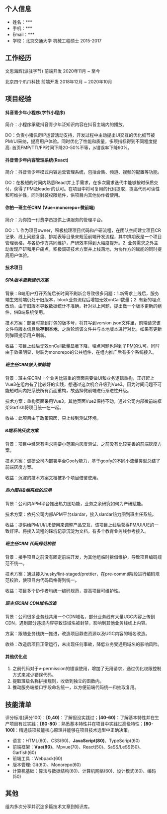 ## 个人信息

- 姓名：***
- 手机：***
- Email：***
- 学校：北京交通大学 机械工程硕士  2015-2017

## 工作经历

文思海辉(派驻字节)     前端开发     2020年11月 ~ 至今

北京四个爪爪科技       前端开发     2018年12月 ~ 2020年10月 

## 项目经验

#### 抖音青少年小程序(字节小程序)

简介：小程序承载抖音青少年泛知识内容在抖音主端内的播放。

DO：负责小猪佩奇IP运营活动支持，开发过程中主动提出UI交互的优化细节被PM/UI采纳，提高用户体验。同时优化了性能和质量，多项指标得到不同程度提高: 首页FMP/TTI/FP时间下降20-50%不等，js错误率下降90%。

#### 抖音青少年内容管理系统(React)

简介：抖音青少年模式内容运营管理系统，包括合集、频道、视频的配置等功能。

DO：在极短的时间内熟悉React并上手需求，在多次需求迭代中能够按时保质交付，获得了PM及leader的认可。在项目中将可复用的代码提取，提高代码可读性和可维护性，同时封装权限组件，供项目内其他协作者使用。

#### 你拍一班主任CRM (Vue+monorepo+微前端)

简介：为你拍一付费学员提供上课服务的管理平台。

DO：1. 作为项目owner，积极梳理项目代码和产研流程，在团队空间建立项目CR记录、线上问题复盘、排期表等目录来规范前端开发流程，其中排期表是一个项目管理表格，与各协作方共同维护，产研效率得到大幅度提升。2. 业务需求之外主动发现产研和用户痛点，积极调研技术方案并上线落地，为协作方的赋能的同时提高用户体验。

#### 技术项目

##### SPA版本更新提示方案

背景：B端用户打开系统后长时间不刷新会导致很多问题：1.新需求上线后，服务端生效前端仍处于旧版本，block业务流程后增加无效onCall数量；2. 有新的埋点改动，由于旧版本导致数据统计不准确。针对以上问题，提出做一个版本更新的组件，供B端系统使用。

技术方案：部署时拿到打包的版本号，将其写到version.json文件里，前端请求该文件将版本信息后**存到本地**，之后轮询该文件并与本地版本进行对比，如果有更新则弹窗提示用户刷新。

收益：项目上线后无效onCall数量显著下降，埋点问题也得到了PM的认可。同时由于效果明显，封装为monorepo的公共组件，在组内推广后有多个系统接入。

##### 班主任CRM接入微前端

背景：班主任CRM一个业务比较重的页面需要做UI和业务逻辑重构，正好赶上Vue3在组内有了比较好的实践，想通过这次机会升级到Vue3。因为时间问题不可能短时间内把系统所有页面重构，故选择微前端进行渐进性升级。

技术方案：重构页面采用Vue3，其他页面Vue2保持不动，通过公司内部微前端框架Garfish将项目统一在一起。

收益：此项目由于政策原因，只上线到测试环境。

##### B端系统灰度方案

背景：项目中经常有需求需要小范围内灰度测试，之前没有比较完善的前端灰度方案。

技术方案：调研公司内部署平台Goofy能力，基于goofy的不同小流量类型总结了前端灰度方案。

收益：沉淀的技术方案文档被多个项目借鉴使用。

##### 热力图在B端系统的应用

背景：公司内APM平台推出热力图功能，业务之余研究如何为产研赋能。

技术方案：依托公司内部APM平台slardar，接入slardar热力图到班主任系统。

收益：提供给PM/UI/UE使用来调整产品交互，该项目上线后获得PM/UI/UE的一致好评。将接入流程的踩坑记录沉淀为文档，有多个教育业务线参考接入。

##### 班主任CRM 代码规范校验

背景：接手项目之前没有固定前端开发，为其他组临时拆借维护，导致项目编码规范不统一。

技术方案：通过接入husky/lint-staged/prettier，在pre-commti阶段进行编码规范校验，使项目内代码风格得到统一。

收益：项目多个协作者均统一编码规范，提高项目可维护性。

##### 班主任CRM CDN域名改造

背景：公司很多业务线共用一个CDN域名，部分业务线有大量UGC内容上传到CDN，遇到部分违规内容导致该域名被封禁，影响到其他业务线线上内容。

方案：跟随业务线统一推进，改造项目静态资源以及UGC内容的域名改造。

收益：改造后项目正常运行，未出现任何事故，降低业务受通用域名的影响风险。

#### 其他优化点

1. 之前代码对于v-permission的错误使用，增加了无用请求，通过优化权限控制方式来减少错误代码。
2. 提取班级名称拼接规则，收敛到独立的函数内。
3. 推动服务端接口字段命名统一，以方便前端代码统一和抽取复用。

## 技能清单

评分标准(满分100)：**[0,40)**：了解但没实践过；**[40-60)**：了解基本特性并在生产项目有过实践；**[60-80)**：熟悉基本特性并在项目中实践过高级特性；**[80-100]**：精通该项技能核心原理并能够在项目技术选型中正确决策。

- 语言：HTML(60)、CSS(60)、**JavaScript(80)**、TypeScript(60)
- 前端框架：**Vue(80)**、Mpvue(70)、React(50)、SaSS/LeSS(50)、Garfish(60)
- 前端工具：Webpack(60)
- 版本管理: Git(60)、Monorepo(60)
- 计算机基础：算法与数据结构(60)、计算机网络(60)、设计模式(60)、编码(50)

## 其他

组内多次分享并沉淀多篇技术文章到知识库。

